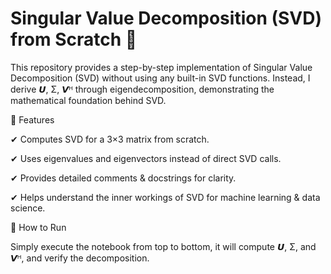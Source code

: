 # Singular Value Decomposition (SVD) from Scratch 🚀

This repository provides a step-by-step implementation of Singular Value Decomposition (SVD) without using any built-in SVD functions.
Instead, I derive 𝙐, Σ, 𝙑ᴴ through eigendecomposition, demonstrating the mathematical foundation behind SVD.

🔹 Features

✔ Computes SVD for a 3×3 matrix from scratch.

✔ Uses eigenvalues and eigenvectors instead of direct SVD calls.

✔ Provides detailed comments & docstrings for clarity.

✔ Helps understand the inner workings of SVD for machine learning & data science.

🔹 How to Run

Simply execute the notebook from top to bottom, it will compute 𝙐, Σ, and 𝙑ᴴ, and verify the decomposition.
